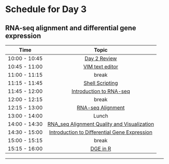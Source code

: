# Schedule for Day 3

## RNA-seq alignment and differential gene expression

| Time            |   Topic  |
|:------------------------:|:----------:|
| 10:00 - 10:45 | [Day 2 Review](lessons/Day2_review.md) |
| 10:45 - 11:00 | [VIM text editor](lessons/01_vim.md) |
| 11:00 - 11:15 | break |
| 11:15 - 11:45 | [Shell Scripting](lessons/02_loops_and_scripts.md)
| 11:45 - 12:00 | [Introduction to RNA-seq](lessons/RNAseq_A.pdf) |
| 12:00 - 12:15 | break |
| 12:15 - 13:00 | [RNA-seq Alignment](lessons/03_RNAseq_alignment.md) |
| 13:00 - 14:00 | Lunch |
| 14:00 - 14:30 | [RNA_seq Alignment Quality and Visualization](lessons/03_alignment_quality.md)
| 14:30 - 15:00 | [Introduction to Differential Gene Expression](lessons/RNAseq_B.pdf) |
| 15:00 - 15:15 | break |
| 15:15 - 16:00 | [DGE in R](lessons/03_dge.md) |

---
